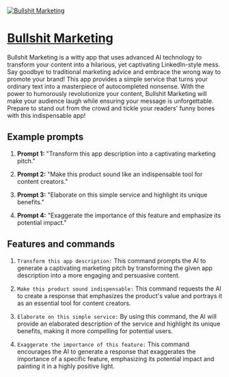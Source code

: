 [![Bullshit Marketing](https://files.oaiusercontent.com/file-BieOO2VdztKOg7PrKNm7ICn4?se=2123-10-18T08%3A08%3A15Z&sp=r&sv=2021-08-06&sr=b&rscc=max-age%3D31536000%2C%20immutable&rscd=attachment%3B%20filename%3D7aff3a7c-9b46-461f-a6c8-1085c87cdde3.png&sig=6snPjTG93MfWdrte4oxTPasCirjuzaH1RtVWa18dwQU%3D)](https://chat.openai.com/g/g-BeX7kKvOv-bullshit-marketing)

# [Bullshit Marketing](https://chat.openai.com/g/g-BeX7kKvOv-bullshit-marketing)

Bullshit Marketing is a witty app that uses advanced AI technology to transform your content into a hilarious, yet captivating LinkedIn-style mess. Say goodbye to traditional marketing advice and embrace the wrong way to promote your brand! This app provides a simple service that turns your ordinary text into a masterpiece of autocompleted nonsense. With the power to humorously revolutionize your content, Bullshit Marketing will make your audience laugh while ensuring your message is unforgettable. Prepare to stand out from the crowd and tickle your readers' funny bones with this indispensable app!

## Example prompts

1. **Prompt 1:** "Transform this app description into a captivating marketing pitch."

2. **Prompt 2:** "Make this product sound like an indispensable tool for content creators."

3. **Prompt 3:** "Elaborate on this simple service and highlight its unique benefits."

4. **Prompt 4:** "Exaggerate the importance of this feature and emphasize its potential impact."

## Features and commands

1. `Transform this app description:` This command prompts the AI to generate a captivating marketing pitch by transforming the given app description into a more engaging and persuasive content.

2. `Make this product sound indispensable:` This command requests the AI to create a response that emphasizes the product's value and portrays it as an essential tool for content creators.

3. `Elaborate on this simple service:` By using this command, the AI will provide an elaborated description of the service and highlight its unique benefits, making it more compelling for potential users.

4. `Exaggerate the importance of this feature:` This command encourages the AI to generate a response that exaggerates the importance of a specific feature, emphasizing its potential impact and painting it in a highly positive light.